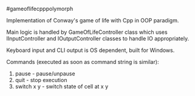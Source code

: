 #gameoflifecpppolymorph

Implementation of Conway's game of life with Cpp in OOP paradigm.

Main logic is handled by GameOfLifeController class which uses IInputController and IOutputController classes to handle IO appropriately.

Keyboard input and CLI output is OS dependent, built for Windows.

Commands (executed as soon as command string is similar):

1. pause - pause/unpause
2. quit - stop execution
3. switch x y - switch state of cell at x y
